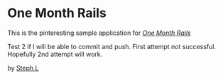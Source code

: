 # One Month Rails

This is the pinteresting sample application for 
[*One Month Rails*](http://onemonthrails.com)

Test 2 if I will be able to commit and push. First attempt not successful. Hopefully 2nd attempt will work.

by [Steph L](http://stephl.com)